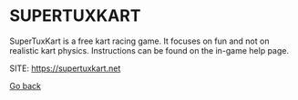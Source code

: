 # SUPERTUXKART

 SuperTuxKart is a free kart racing game. It focuses on fun and
 not on realistic kart physics. Instructions can be found on the
 in-game help page.
 
 SITE: https://supertuxkart.net

 [Go back](https://portable-linux-apps.github.io/apps.html)
